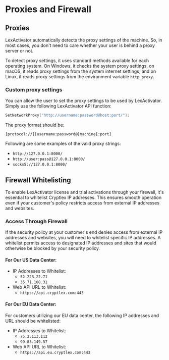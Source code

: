 # Proxies and Firewall

## Proxies

LexActivator automatically detects the proxy settings of the machine. So, in most cases, you don't need to care whether your user is behind a proxy server or not.

To detect proxy settings, it uses standard methods available for each operating system. On Windows, it checks the system proxy settings, on macOS, it reads proxy settings from the system internet settings, and on Linux, it reads proxy settings from the environment variable `http_proxy`.

### Custom proxy settings

You can allow the user to set the proxy settings to be used by LexActivator. Simply use the following LexActivator API function:

```cpp
SetNetworkProxy("http://username:password@host:port/");
```

The proxy format should be:&#x20;

`[protocol://][username:password@]machine[:port]`

Following are some examples of the valid proxy strings:

* `http://127.0.0.1:8000/`
* `http://user:pass@127.0.0.1:8000/`
* `socks5://127.0.0.1:8000/`

## **Firewall Whitelisting**

To enable LexActivator license and trial activations through your firewall, it's essential to whitelist Cryptlex IP addresses. This ensures smooth operation even if your customer's policy restricts access from external IP addresses and websites.

### **Access Through Firewall**

If the security policy at your customer's end denies access from external IP addresses and websites, you will need to whitelist specific IP addresses. A whitelist permits access to designated IP addresses and sites that would otherwise be blocked by your security policy.

#### **For Our US Data Center:**

* IP Addresses to Whitelist:
  * `52.223.22.71`
  * `35.71.188.31`
* Web API URL to Whitelist:
  * `https://api.cryptlex.com:443`

#### **For Our EU Data Center:**

For customers utilizing our EU data center, the following IP addresses and URL should be whitelisted:

* IP Addresses to Whitelist:
  * `75.2.113.112`
  * `99.83.149.57`
* Web API URL to Whitelist:
  * `https://api.eu.cryptlex.com:443`
